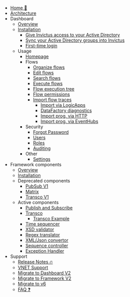 <!-- markdownlint-disable -->

* [Home 🏡](/)
* [Architecture](/architecture/architecture-diagram.md)
* Dashboard
  * [Overview](/dashboard/dashboard.md)
  * [Installation](/dashboard/installation/dashboard-installation.md)
    * [Give Invictus access to your Active Directory](/dashboard/azureADSetup.md)
    * [Sync your Active Directory groups into Invictus](/dashboard/groupmanagement.md)
    * [First-time login](/dashboard/setup.md)
  * Usage
    * [Homepage](/dashboard/home.md)
    * Flows
      * [Organize flows](/dashboard/foldersflows.md)
      * [Edit flows](/dashboard/editflows.md)
      * [Search flows](/dashboard/search.md)
      * [Execute flows](/dashboard/messagehandling.md)
      * [Flow execution tree](/dashboard/executiontree.md)
      * [Flow permissions](/dashboard/foldermanagement.md)
      * [Import flow traces](/dashboard/import-flows.md)
        * [Import via LogicApps](/dashboard/import-flows-via-la.md)
        * [DataFactory diagnostics](/framework/datafactorydiagnostics.md)
        * [Import prog. via HTTP](/dashboard/import-flow-prog-via-http.md)
        * [Import prog. via EventHubs](/dashboard/import-flow-prog-via-eh.md)
    * Security
      * [Forgot Password](/dashboard/forgotpassword.md)
      * [Users](/dashboard/usermanagement.md)
      * [Roles](/dashboard/role-management.md)
      * [Auditing](/dashboard/auditing.md)
    * Other
      * [Settings](/dashboard/settings.md)
* Framework components
  * [Overview](/framework/framework.md)
  * [Installation](/framework/installation/framework-installation.md)
  * Deprecated components
    * [PubSub V1](/framework/components/pubsub.md)
    * [Matrix](/framework/components/matrix.md)
    * [Transco V1](/framework/components/transco.md)
  * Active components
    * [Publish and Subscribe](/framework/components/pubsubV2.md)
    * [Transco](/framework/components/transcoV2.md)
      * [Transco Example](/framework/components/transcoV2-Example.md)
    * [Time sequencer](/framework/components/timesequencer.md)
    * [XSD validator](/framework/components/xsd-validator.md)
    * [Regex translator](/framework/components/regextranslation.md)
    * [XML/Json convertor](/framework/components/xmljsonconverter.md)
    * [Sequence controller](/framework/components/sequencecontroller.md)
    * [Exception Handler](/framework/components/exceptionHandler.md)
* Support
  * [Release Notes 🔥](https://github.com/invictus-integration/docs-ifa/releases)
  * [VNET Support](/dashboard/installation/dashboard-vnet.md)
  * [Migrate to Dashboard V2](/dashboard/installation/dashboard-migration.md)
  * [Migrate to Framework V2](/framework/installation/framework-migration.md)
  * [Migrate to v6](/support/v6-migration.md)
  * [FAQ ❓](/dashboard/support/faq.md)

